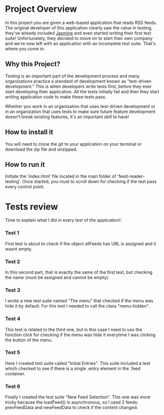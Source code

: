 # Project Overview

In this project you are given a web-based application that reads RSS feeds. The original developer of this application clearly saw the value in testing, they've already included [Jasmine](http://jasmine.github.io/) and even started writing their first test suite! Unfortunately, they decided to move on to start their own company and we're now left with an application with an incomplete test suite. That's where you come in.


## Why this Project?

Testing is an important part of the development process and many organizations practice a standard of development known as "test-driven development." This is when developers write tests first, before they ever start developing their application. All the tests initially fail and then they start writing application code to make these tests pass.

Whether you work in an organization that uses test-driven development or in an organization that uses tests to make sure future feature development doesn't break existing features, it's an important skill to have!

## How to install it

You will need to clone the git to your application on your terminal or download the zip file and unzipped.

## How to run it

Initiate the 'index.html' file located in the main folder of 'feed-reader-testing'. Once started, you must to scroll down for checking if the test pass every control point.

# Tests review

Time to explain what I did in every test of the application!:

### Test 1
First test is about to check if the object allFeeds has URL is assigned and it wasnt empty.

### Test 2
In this second part, that is exactly the same of the first test, but checking the name (must be assigned and cannot be empty).

### Test 3
I wrote a new test suite named "The menu" that checked if the menu was hide it by default. For this test I needed to call the class "menu-hidden".

### Test 4
This test is related to the third one, but in this case I need to use the function click for checking if the menu was hide it everytime I was clicking the button of the menu.

### Test 5
Here I created test suite called "Initial Entries". This suite included a test which checked to see if there is a single .entry element in the .feed container.

### Test 6
Finally I created the test suite "New Feed Selection". This one was more tricky because the loadFeed() is asynchronous, so I used 2 feeds: prevFeedData and newFeedData to check if the content changed.
